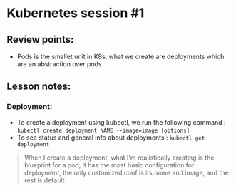 # Kubernetes session #1

## Review  points:
- Pods is the smallet unit in K8s, what we create are deployments which are an abstraction over pods.

## Lesson notes:

### Deployment: 
 - To create a deployment using kubectl, we run the following command :
`kubectl create deployment NAME --image=image [options]`
- To see status and general info about deployments : 
`kubectl get deployment`
> When I create a deployment, what I'm realistically creating is the blueprint for a pod, it has the most basic configuration for deployment, the only customized conf is its name and image, and the rest is default. 
